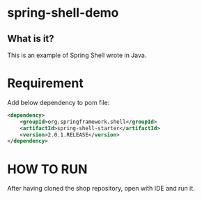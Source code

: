 # spring-shell-demo


## What is it?
This is an example of Spring Shell wrote in Java.

# Requirement
Add below dependency to pom file:

```XML
<dependency>
	<groupId>org.springframework.shell</groupId>
	<artifactId>spring-shell-starter</artifactId>
	<version>2.0.1.RELEASE</version>
</dependency>
```


# HOW TO RUN

After having cloned the shop repository, open with IDE and run it.

